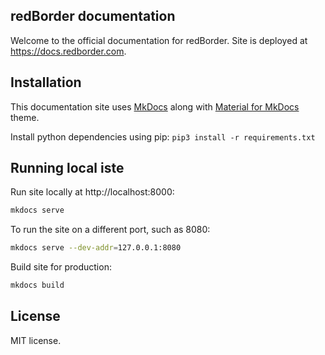 ## redBorder documentation

Welcome to the official documentation for redBorder. Site is deployed at https://docs.redborder.com.

## Installation

This documentation site uses [MkDocs](https://www.mkdocs.org/) along with [Material for MkDocs](https://squidfunk.github.io/mkdocs-material/) theme.

Install python dependencies using pip:
```pip3 install -r requirements.txt```

## Running local iste

Run site locally at http://localhost:8000:
```bash
mkdocs serve
```

To run the site on a different port, such as 8080:
```bash
mkdocs serve --dev-addr=127.0.0.1:8080
```

Build site for production:
```bash
mkdocs build
```
## License

MIT license.